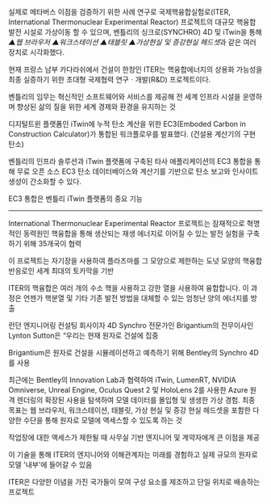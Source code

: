 실제로 메타버스 이점을 검증하기 위한 사례 연구로 국제핵융합실험로(ITER, International Thermonuclear Experimental Reactor) 프로젝트의 대규모 핵융합 발전 시설로 가상이동 할 수 있으며, 벤틀리의 싱크로(SYNCHRO) 4D 및 iTwin을 통해 *▲웹 브라우저 ▲워크스테이션 ▲태블릿 ▲가상현실 및 증강현실 헤드셋*과 같은 여러 장치로 시각화했다.

현재 프랑스 남부 카다라쉬에서 건설이 한창인 ITER는 핵융합에너지의 상용화 가능성을 최종 실증하기 위한 초대형 국제협력 연구ㆍ개발(R&D) 프로젝트이다.

벤틀리의 임무는 혁신적인 소프트웨어와 서비스를 제공해 전 세계 인프라 시설을 운영하며 향상된 삶의 질을 위한 세계 경제와 환경을 유지하는 것

디지털트윈 플랫폼인 iTwin에 누적 탄소 계산을 위한 EC3(Emboded Carbon in Construction Calculator)가 통합된 워크플로우를 발표했다.
(건설용 계산기의 구현 탄소)

벤틀리의 인프라 솔루션과 iTwin 플랫폼에 구축된 타사 애플리케이션의 EC3 통합을 통해 무료 오픈 소스 EC3 탄소 데이터베이스와 계산기를 기반으로 탄소 보고와 인사이트 생성이 간소화할 수 있다.

EC3 통합은 벤틀리 iTwin 플랫폼의 중요 기능

---

International Thermonuclear Experimental Reactor 프로젝트는 잠재적으로 혁명적인 동력원인 핵융합을 통해 생산되는 재생 에너지로 이어질 수 있는 발전 실험을 구축하기 위해 35개국이 협력

이 프로젝트는 자기장을 사용하여 플라즈마를 그 모양으로 제한하는 도넛 모양의 핵융합 반응로인 세계 최대의 토카막을 기반

ITER의 핵융합은 여러 개의 수소 핵을 사용하고 강한 열을 사용하여 융합합니다. 이 과정은 언젠가 핵분열 및 기타 기존 발전 방법을 대체할 수 있는 엄청난 양의 에너지를 방출

런던 엔지니어링 컨설팅 회사이자 4D Synchro 전문가인 Brigantium의 전무이사인 Lynton Sutton은 “우리는 현재 원자로 건설에 집중

Brigantium은 원자로 건설을 시뮬레이션하고 예측하기 위해 Bentley의 Synchro 4D를 사용

최근에는 Bentley의 Innovation Lab과 협력하여 iTwin, LumenRT, NVIDIA Omniverse, Unreal Engine, Oculus Quest 2 및 HoloLens 2를 사용한 Azure 원격 렌더링의 확장된 사용을 탐색하여 모델 데이터를 몰입형 및 생생한 가상 경험. 최종 목표는 웹 브라우저, 워크스테이션, 태블릿, 가상 현실 및 증강 현실 헤드셋을 포함한 다양한 수단을 통해 원자로 모델에 액세스할 수 있도록 하는 것

작업장에 대한 액세스가 제한될 때 사무실 기반 엔지니어 및 계약자에게 큰 이점을 제공

이 기술을 통해 ITER의 엔지니어와 이해관계자는 미래를 경험하고 실제 규모의 원자로 모델 '내부'에 들어갈 수 있음

ITER은 다양한 이념을 가진 국가들이 모여 구성 요소를 제조하고 단일 위치로 배송하는 프로젝트

